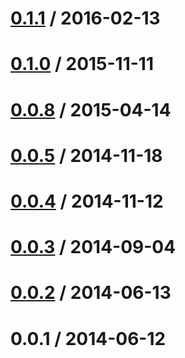 [0.1.1](https://github.com/niftylettuce/express-paginate/compare/0.1.0...0.1.1) / 2016-02-13
===================



[0.1.0](https://github.com/niftylettuce/express-paginate/compare/0.0.9...0.1.0) / 2015-11-11
===================



[0.0.8](https://github.com/niftylettuce/express-paginate/compare/0.0.5...0.0.8) / 2015-04-14
===================



[0.0.5](https://github.com/niftylettuce/express-paginate/compare/0.0.4...0.0.5) / 2014-11-18
===================



[0.0.4](https://github.com/niftylettuce/express-paginate/compare/0.0.3...0.0.4) / 2014-11-12
===================



[0.0.3](https://github.com/niftylettuce/express-paginate/compare/0.0.2...0.0.3) / 2014-09-04
===================



[0.0.2](https://github.com/niftylettuce/express-paginate/compare/0.0.1...0.0.2) / 2014-06-13
===================



0.0.1 / 2014-06-12
===================
